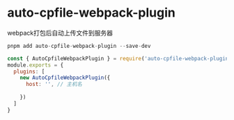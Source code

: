 # auto-cpfile-webpack-plugin
webpack打包后自动上传文件到服务器
```javascript
pnpm add auto-cpfile-webpack-plugin --save-dev
```
``` javascript
const { AutoCpfileWebpackPlugin } = require('auto-cpfile-webpack-plugin')
module.exports = {
  plugins: [
    new AutoCpfileWebpackPlugin({
      host: '', // 主机名
      
    })
  ]
}
```
